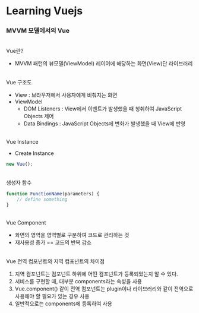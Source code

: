 # Learning Vuejs

### MVVM 모델에서의 Vue

\
Vue란?
- MVVM 패턴의 뷰모델(ViewModel) 레이어에 해당하는 화면(View)단 라이브러리

\
Vue 구조도
- View : 브라우저에서 사용자에게 비춰지는 화면
- ViewModel
    - DOM Listeners : View에서 이벤트가 발생했을 때 청취하여 JavaScript Objects 제어
    - Data Bindings : JavaScript Objects에 변화가 발생했을 때 View에 반영

\
Vue Instance
- Create Instance
```javascript
new Vue();
```

\
생성자 함수
```javascript
function FunctionName(parameters) {
    // define something
}
```
\
Vue Component
- 화면의 영역을 영역별로 구분하여 코드로 관리하는 것
- 재사용성 증가 == 코드의 반복 감소

\
Vue 전역 컴포넌트와 지역 컴포넌트의 차이점
1. 지역 컴포넌트는 컴포넌트 하위에 어떤 컴포넌트가 등록되었는지 알 수 있다.
2. 서비스를 구현할 때, 대부분 components라는 속성을 사용
3. Vue.component() 같이 전역 컴포넌트는 plugin이나 라이브러리와 같이 전역으로 사용해야 할 필요가 있는 경우 사용
4. 일반적으로는 components에 등록하여 사용